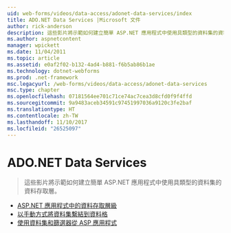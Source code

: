 ```yaml
---
uid: web-forms/videos/data-access/adonet-data-services/index
title: ADO.NET Data Services |Microsoft 文件
author: rick-anderson
description: 這些影片將示範如何建立簡單 ASP.NET 應用程式中使用具類型的資料集的資料存取層。
ms.author: aspnetcontent
manager: wpickett
ms.date: 11/04/2011
ms.topic: article
ms.assetid: e0af2f02-b132-4ad4-b881-f6b5ab86b1ae
ms.technology: dotnet-webforms
ms.prod: .net-framework
msc.legacyurl: /web-forms/videos/data-access/adonet-data-services
msc.type: chapter
ms.openlocfilehash: 07181564ee701c71ce74ac7cea3d8cfd0f9f4ffd
ms.sourcegitcommit: 9a9483aceb34591c97451997036a9120c3fe2baf
ms.translationtype: HT
ms.contentlocale: zh-TW
ms.lasthandoff: 11/10/2017
ms.locfileid: "26525097"
---
```

<a name="adonet-data-services"></a>ADO.NET Data Services
====================
> 這些影片將示範如何建立簡單 ASP.NET 應用程式中使用具類型的資料集的資料存取層。


- [ASP.NET 應用程式中的資料存取層級](data-access-layers-in-aspnet-applications.md)
- [以手動方式將資料集繫結到資料格](how-to-manually-bind-a-dataset-to-a-datagrid.md)
- [使用資料集和篩選器從 ASP 應用程式](how-to-work-with-datasets-and-filters-from-an-asp-application.md)
